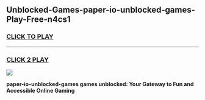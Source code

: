 
## Unblocked-Games-paper-io-unblocked-games-Play-Free-n4cs1
<h3>
<a href="https://premium76.site?title=paper-io-unblocked-games&ref=10A">CLICK TO PLAY</a></h3>
<hr>

<h3>
<a href="https://premium76.site?title=paper-io-unblocked-games&ref=10A">CLICK 2 PLAY</a>
  
</h3>

<a href="https://premium76.site?title=paper-io-unblocked-games&ref=10A"><img src="https://clearcache.store/games.png"></a>


**paper-io-unblocked-games games unblocked: Your Gateway to Fun and Accessible Online Gaming**
